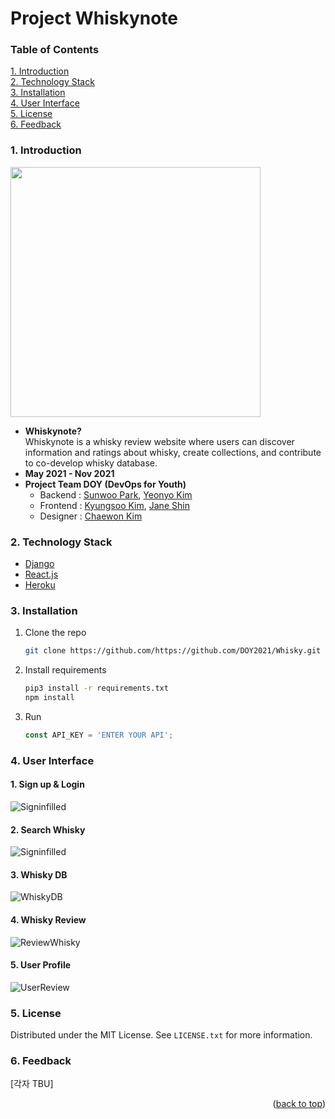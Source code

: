 <div id="top"> </div>

# Project Whiskynote

### Table of Contents
<!-- TABLE OF CONTENTS -->
<a href="1. Introduction">1. Introduction</a><br>
<a href="2. Technology Stack">2. Technology Stack</a><br>
<a href="3. Installation">3. Installation</a><br>
<a href="4. User Interface">4. User Interface</a><br>
<a href="5. License">5. License</a><br>
<a href="6. Feedback">6. Feedback </a><br>


### 1. Introduction
<img src="https://user-images.githubusercontent.com/69205130/147818024-e1eaf2f4-fafb-4ea6-9b09-d811369f77c7.png" width="400" height="auto" />
<!--
![WhiskynoteLogo](https://user-images.githubusercontent.com/69205130/147818024-e1eaf2f4-fafb-4ea6-9b09-d811369f77c7.png)
-->

* <b>Whiskynote?</b> <br>
Whiskynote is a whisky review website where users can discover information 
and ratings about whisky, create collections, and contribute to co-develop 
whisky database.
* <b>May 2021 - Nov 2021 </b>
* <b>Project Team DOY (DevOps for Youth) </b>
    * Backend : [Sunwoo Park](https://github.com/Sunny-W-Park), [Yeonyo Kim](https://github.com/arkdusdyk)
    * Frontend : [Kyungsoo Kim](https://github.com/kyeongsoosoo), [Jane Shin](https://github.com/janeshin059)
    * Designer : [Chaewon Kim](https://github.com/chxxnkim)



### 2. Technology Stack

* [Django](https://www.djangoproject.com/)
* [React.js](https://reactjs.org/)
* [Heroku](https://www.heroku.com/)


### 3. Installation

1. Clone the repo
   ```sh
   git clone https://github.com/https://github.com/DOY2021/Whisky.git
   ```
2. Install requirements
   ```sh
   pip3 install -r requirements.txt
   npm install
   ```
3. Run
   ```js
   const API_KEY = 'ENTER YOUR API';
   ```


### 4. User Interface

#### 1. Sign up & Login
![Signinfilled](https://user-images.githubusercontent.com/69205130/147818013-eff46ef7-b305-457c-9baa-ad69f1d7d996.png)
#### 2. Search Whisky
![Signinfilled](https://user-images.githubusercontent.com/69205130/147818013-eff46ef7-b305-457c-9baa-ad69f1d7d996.png)
#### 3. Whisky DB
![WhiskyDB](https://user-images.githubusercontent.com/69205130/147818093-6d50a7e8-cd3f-4ea8-b31c-bce1ff667651.png)
#### 4. Whisky Review
![ReviewWhisky](https://user-images.githubusercontent.com/69205130/147818121-1f9bc6c3-edbf-4fe7-8cee-a22b5dffab4f.png)
#### 5. User Profile
![UserReview](https://user-images.githubusercontent.com/69205130/147818122-ae56b3b7-c23f-4dc8-be62-5cd4c91407b3.png)


### 5. License

Distributed under the MIT License. See `LICENSE.txt` for more information.


### 6. Feedback
[각자 TBU]

<p align="right">(<a href="#top">back to top</a>)</p>
